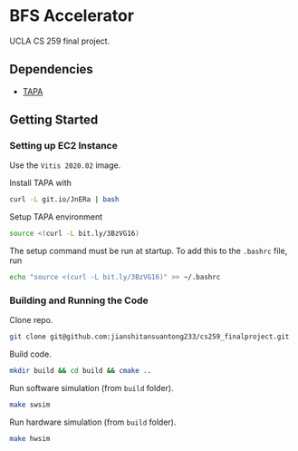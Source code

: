 # BFS Accelerator
UCLA CS 259 final project.

## Dependencies
- [TAPA](https://github.com/Blaok/tapa)

## Getting Started
### Setting up EC2 Instance
Use the `Vitis 2020.02` image.

Install TAPA with
```bash
curl -L git.io/JnERa | bash
```

Setup TAPA environment
```bash
source <(curl -L bit.ly/3BzVG16)
```

The setup command must be run at startup. To add this to the `.bashrc` file, 
run
```bash
echo "source <(curl -L bit.ly/3BzVG16)" >> ~/.bashrc
```

### Building and Running the Code
Clone repo.
```bash
git clone git@github.com:jianshitansuantong233/cs259_finalproject.git
```

Build code.
```bash
mkdir build && cd build && cmake ..
```

Run software simulation (from `build` folder).
```bash
make swsim
```

Run hardware simulation (from `build` folder).
```bash
make hwsim
```
